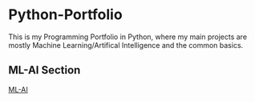 
# Python-Portfolio

This is my Programming Portfolio in Python, where my main projects are mostly Machine Learning/Artifical Intelligence and the common basics.




## ML-AI Section

[ML-AI](https://github.com/gluppler/Main-Portfolio/tree/main/4-Archives/Programming/Python/ML-AI)


